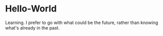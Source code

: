 # Hello-World
Learning.
I prefer to go with what could be the future, rather than knowing what's already in the past.
